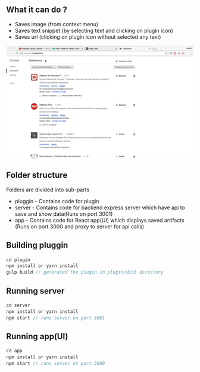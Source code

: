 ## What it can do ?

* Saves image (from context menu)
* Saves text snippet (by selecting text and clicking on plugin icon)
* Saves url (clicking on plugin icon without selected any text)

![](https://raw.githubusercontent.com/swapnilmishra/InstaLater/master/screenshot/screen.gif)

## Folder structure

Folders are divided into sub-parts

* pluggin - Contains code for plugin
* server - Contains code for backend express server which have api to save and show data(Runs on port 3001)
* app - Contains code for React app(UI) which displays saved artifacts (Runs on port 3000 and proxy to server for api calls)


## Building pluggin

```js
cd plugin
npm install or yarn install
gulp build // generated the plugin in plugin/dist directory
```

## Running server

```js
cd server
npm install or yarn install
npm start // runs server on port 3001
```

## Running app(UI)

```js
cd app
npm install or yarn install
npm start // runs server on port 3000
```